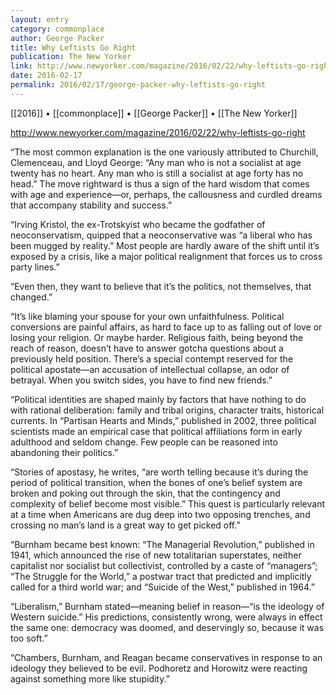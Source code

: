 ```yaml
---
layout: entry
category: commonplace
author: George Packer
title: Why Leftists Go Right
publication: The New Yorker
link: http://www.newyorker.com/magazine/2016/02/22/why-leftists-go-right
date: 2016-02-17
permalink: 2016/02/17/george-packer-why-leftists-go-right
---
```


[[2016]] • [[commonplace]] • [[George Packer]] • [[The New Yorker]]

http://www.newyorker.com/magazine/2016/02/22/why-leftists-go-right

“The most common explanation is the one variously attributed to Churchill, Clemenceau, and Lloyd George: “Any man who is not a socialist at age twenty has no heart. Any man who is still a socialist at age forty has no head.” The move rightward is thus a sign of the hard wisdom that comes with age and experience—or, perhaps, the callousness and curdled dreams that accompany stability and success.”

“Irving Kristol, the ex-Trotskyist who became the godfather of neoconservatism, quipped that a neoconservative was “a liberal who has been mugged by reality.” Most people are hardly aware of the shift until it’s exposed by a crisis, like a major political realignment that forces us to cross party lines.”

“Even then, they want to believe that it’s the politics, not themselves, that changed.”

“It’s like blaming your spouse for your own unfaithfulness. Political conversions are painful affairs, as hard to face up to as falling out of love or losing your religion. Or maybe harder. Religious faith, being beyond the reach of reason, doesn’t have to answer gotcha questions about a previously held position. There’s a special contempt reserved for the political apostate—an accusation of intellectual collapse, an odor of betrayal. When you switch sides, you have to find new friends.”

“Political identities are shaped mainly by factors that have nothing to do with rational deliberation: family and tribal origins, character traits, historical currents. In “Partisan Hearts and Minds,” published in 2002, three political scientists made an empirical case that political affiliations form in early adulthood and seldom change. Few people can be reasoned into abandoning their politics.”

“Stories of apostasy, he writes, “are worth telling because it’s during the period of political transition, when the bones of one’s belief system are broken and poking out through the skin, that the contingency and complexity of belief become most visible.” This quest is particularly relevant at a time when Americans are dug deep into two opposing trenches, and crossing no man’s land is a great way to get picked off.”

“Burnham became best known: “The Managerial Revolution,” published in 1941, which announced the rise of new totalitarian superstates, neither capitalist nor socialist but collectivist, controlled by a caste of “managers”; “The Struggle for the World,” a postwar tract that predicted and implicitly called for a third world war; and “Suicide of the West,” published in 1964.”

“Liberalism,” Burnham stated—meaning belief in reason—“is the ideology of Western suicide.” His predictions, consistently wrong, were always in effect the same one: democracy was doomed, and deservingly so, because it was too soft.”

“Chambers, Burnham, and Reagan became conservatives in response to an ideology they believed to be evil. Podhoretz and Horowitz were reacting against something more like stupidity.”
